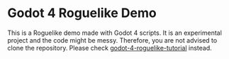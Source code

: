 # Godot 4 Roguelike Demo

This is a Roguelike demo made with Godot 4 scripts. It is an experimental project and the code might be messy. Therefore, you are not advised to clone the repository. Please check [godot-4-roguelike-tutorial](https://github.com/Bozar/godot-4-roguelike-tutorial) instead.
